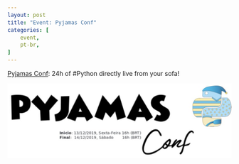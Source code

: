 ```yaml
---
layout: post
title: "Event: Pyjamas Conf"
categories: [
    event,
    pt-br,
]
---
```


[Pyjamas Conf](https://pyjamas.live): 24h of #Python directly live from your sofa!

![PyJamas Logo](/assets/pyjamas.jpg)

